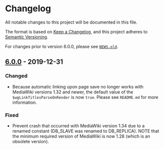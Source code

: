 # Changelog

All notable changes to this project will be documented in this file.

The format is based on [Keep a Changelog](https://keepachangelog.com/en/1.0.0/),
and this project adheres to [Semantic Versioning](https://semver.org/spec/v2.0.0.html).

For changes prior to version 6.0.0, please see [`NEWS.old`](news.old).

## [6.0.0][] - 2019-12-31

### Changed

- Because automatic linking upon page save no longer works with MediaWiki
  versions 1.32 and newer, the default value of the `$wgLinkTitlesParseOnRender`
  is now `true`. Please see `README.md` for more information.

### Fixed

- Prevent crash that occurred with MediaWiki version 1.34 due to a renamed
  constant (DB_SLAVE was renamed to DB_REPLICA). NOTE that the minimum
  required version of MediaWiki is now 1.28 (which is an obsolete version).

[6.0.0]: https://github.com/bovender/LinkTitles/releases/tag/v6.0.0
